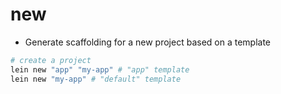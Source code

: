 # new

- Generate scaffolding for a new project based on a template

```sh
# create a project
lein new "app" "my-app" # "app" template
lein new "my-app" # "default" template
```
